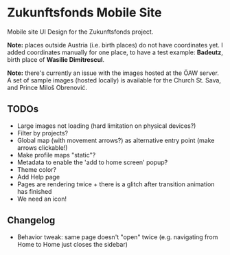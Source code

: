 # Zukunftsfonds Mobile Site

Mobile site UI Design for the Zukunftsfonds project.

__Note:__ places outside Austria (i.e. birth places) do not have coordinates yet. I added coordinates 
manually for one place, to have a test example: __Badeutz__, birth place of __Wasilie Dimitrescul__.

__Note:__ there's currently an issue with the images hosted at the ÖAW server. A set of sample images
(hosted locally) is available for the Church St. Sava, and Prince Miloš Obrenović. 

## TODOs

- Large images not loading (hard limitation on physical devices?)
- Filter by projects?
- Global map (with movement arrows?) as alternative entry point (make arrows clickable!)
- Make profile maps "static"?
- Metadata to enable the 'add to home screen' popup?
- Theme color?
- Add Help page
- Pages are rendering twice + there is a glitch after transition animation has finished
- We need an icon!

## Changelog

- Behavior tweak: same page doesn't "open" twice (e.g. navigating from Home to Home just closes the sidebar)
